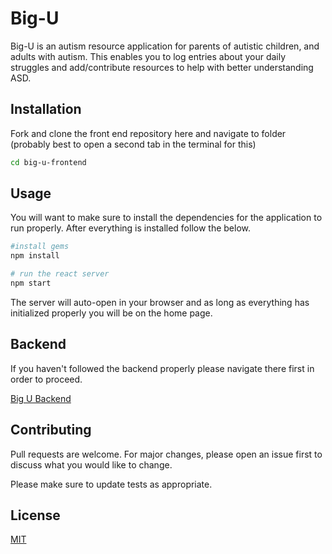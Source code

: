 # Big-U

Big-U is an autism resource application for parents of autistic children, and adults with autism. This enables you to log entries about your daily struggles and add/contribute resources to help with better understanding ASD.

## Installation

Fork and clone the front end repository here and navigate to folder (probably best to open a second tab in the terminal for this)

```bash
cd big-u-frontend
```

## Usage

You will want to make sure to install the dependencies for the application to run properly. After everything is installed follow the below.

```bash
#install gems
npm install

# run the react server
npm start
```

The server will auto-open in your browser and as long as everything has initialized properly you will be on the home page.

## Backend

If you haven't followed the backend properly please navigate there first in order to proceed.

[Big U Backend](https://github.com/dcoppage86/big-u-backend)

## Contributing
Pull requests are welcome. For major changes, please open an issue first to discuss what you would like to change.

Please make sure to update tests as appropriate.

## License
[MIT](https://choosealicense.com/licenses/mit/)
